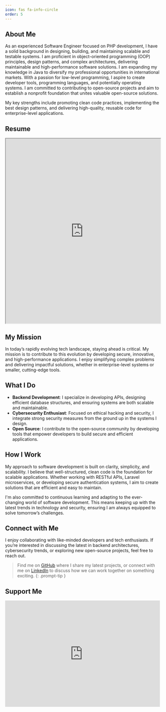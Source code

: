 ```yaml
---
icon: fas fa-info-circle
order: 5
---
```


## About Me

As an experienced Software Engineer focused on PHP development, I have a solid background in designing, building,
and maintaining scalable and testable systems. I am proficient in object-oriented programming (OOP) principles,
design patterns, and complex architectures, delivering maintainable and high-performance software solutions. I am
expanding my knowledge in Java to diversify my professional opportunities in international markets. With a passion
for low-level programming, I aspire to create developer tools, programming languages, and potentially operating
systems. I am committed to contributing to open-source projects and aim to establish a nonprofit foundation that
unites valuable open-source solutions.

My key strengths include promoting clean code practices, implementing the best design patterns, and delivering
high-quality, reusable code for enterprise-level applications.

## Resume

<iframe 
  src="https://drive.google.com/file/d/1kgQviVfRqzTI7Nr-B6LtMAfTWLfPSL-X/preview"
  width="100%" 
  height="600"></iframe>

## My Mission

In today’s rapidly evolving tech landscape, staying ahead is critical. My mission is to contribute to this 
evolution by developing secure, innovative, and high-performance applications. I enjoy simplifying complex problems 
and delivering impactful solutions, whether in enterprise-level systems or smaller, cutting-edge tools.

## What I Do

- **Backend Development**: I specialize in developing APIs, designing efficient database structures, and ensuring 
  systems are both scalable and maintainable.
- **Cybersecurity Enthusiast**: Focused on ethical hacking and security, I integrate strong security measures from 
  the ground up in the systems I design.
- **Open Source**: I contribute to the open-source community by developing tools that empower developers to build 
  secure and efficient applications.

## How I Work

My approach to software development is built on clarity, simplicity, and scalability. I believe that 
well-structured, clean code is the foundation for scalable applications. Whether working with RESTful APIs, 
Laravel microservices, or developing secure authentication systems, I aim to create solutions that are efficient 
and easy to maintain.

I'm also committed to continuous learning and adapting to the ever-changing world of software development. This 
means keeping up with the latest trends in technology and security, ensuring I am always equipped to solve 
tomorrow’s challenges.

## Connect with Me

I enjoy collaborating with like-minded developers and tech enthusiasts. If you’re interested in discussing the 
latest in backend architectures, cybersecurity trends, or exploring new open-source projects, feel free to reach out.

> Find me on <a href="https://github.com/shahmal1yev">GitHub</a> where I share my latest projects, or connect with 
> me on <a href="https://linkedin.com/in/shahmal1yev" target="_blank">LinkedIn</a> to discuss how we can work 
> together on something exciting.
{: .prompt-tip }

## Support Me

<iframe src="https://github.com/sponsors/shahmal1yev/card" title="Sponsor shahmal1yev" height="345" width="100%"
style="border: 0;"></iframe>
